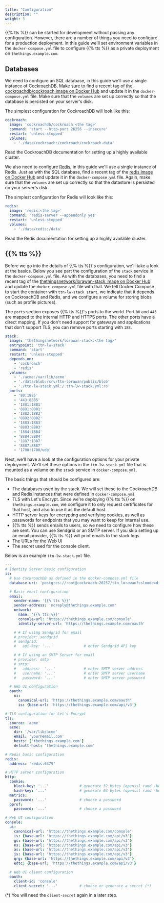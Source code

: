 ```yaml
---
title: "Configuration"
description: ""
weight: 3
---
```


{{% tts %}} can be started for development without passing any configuration. However, there are a number of things you need to configure for a production deployment. In this guide we'll set environment variables in the `docker-compose.yml` file to configure {{% tts %}} as a private deployment on `thethings.example.com`.

## Databases

We need to configure an SQL database, in this guide we'll use a single instance of [CockroachDB](https://www.cockroachlabs.com/). Make sure to find a recent tag of the [cockroachdb/cockroach image on Docker Hub](https://hub.docker.com/r/cockroachdb/cockroach/tags) and update it in the `docker-compose.yml` file. Make sure that the `volumes` are set up correctly so that the database is persisted on your server's disk.

The simplest configuration for CockroachDB will look like this:

```yaml
cockroach:
  image: 'cockroachdb/cockroach:<the tag>'
  command: 'start --http-port 26256 --insecure'
  restart: 'unless-stopped'
  volumes:
    - './data/cockroach:/cockroach/cockroach-data'
```

Read the CockroachDB documentation for setting up a highly available cluster.

We also need to configure [Redis](https://redis.io/), in this guide we'll use a single instance of Redis. Just as with the SQL database, find a recent tag of the [redis image on Docker Hub](https://hub.docker.com/_/redis?tab=tags) and update it in the `docker-compose.yml` file. Again, make sure that the `volumes` are set up correctly so that the datastore is persisted on your server's disk.

The simplest configuration for Redis will look like this:

```yaml
redis:
  image: 'redis:<the tag>'
  command: 'redis-server --appendonly yes'
  restart: 'unless-stopped'
  volumes:
    - './data/redis:/data'
```

Read the Redis documentation for setting up a highly available cluster.

## {{% tts %}}

Before we go into the details of {{% tts %}}'s configuration, we'll take a look at the basics. Below you see part the configuration of the `stack` service in the `docker-compose.yml` file. As with the databases, you need to find a recent tag of the [thethingsnetwork/lorawan-stack image on Docker Hub](https://hub.docker.com/r/thethingsnetwork/lorawan-stack/tags) and update the `docker-compose.yml` file with that. We tell Docker Compose to start the container with `ttn-lw-stack start`, we indicate that it depends on CockroachDB and Redis, and we configure a volume for storing blobs (such as profile pictures).

The `ports` section exposes {{% tts %}}'s ports to the world. Port `80` and `443` are mapped to the internal HTTP and HTTPS ports. The other ports have a direct mapping. If you don't need support for gateways and applications that don't support TLS, you can remove ports starting with `188`.

```yaml
stack:
  image: 'thethingsnetwork/lorawan-stack:<the tag>'
  entrypoint: 'ttn-lw-stack'
  command: 'start'
  restart: 'unless-stopped'
  depends_on:
    - 'cockroach'
    - 'redis'
  volumes:
    - './acme:/var/lib/acme'
    - './data/blob:/srv/ttn-lorawan/public/blob'
    - './ttn-lw-stack.yml:/.ttn-lw-stack.yml:ro'
  ports:
    - '80:1885'
    - '443:8885'
    - '1881:1881'
    - '8881:8881'
    - '1882:1882'
    - '8882:8882'
    - '1883:1883'
    - '8883:8883'
    - '1884:1884'
    - '8884:8884'
    - '1887:1887'
    - '8887:8887'
    - '1700:1700/udp'
```

Next, we'll have a look at the configuration options for your private deployment. We'll set these options in the `ttn-lw-stack.yml` file that is mounted as a volume on the `stack` service in `docker-compose.yml`.

The basic things that should be configured are:

- The databases used by the stack. We will set these to the CockroachDB and Redis
  instances that were defined in `docker-compose.yml`
- TLS with Let's Encrypt. Since we're deploying {{% tts %}} on
  `thethings.example.com`, we configure it to only request certificates for that
  host, and also to use it as the default host.
- HTTP server keys for encrypting and verifying cookies, as well as passwords
  for endpoints that you may want to keep for internal use.
- {{% tts %}} sends emails to users, so we need to configure how these are sent.
  You can use Sendgrid or an SMTP server. If you skip setting up an email provider,
  {{% tts %}} will print emails to the stack logs.
- The URLs for the Web UI
- The secret used for the console client.

Below is an example `ttn-lw-stack.yml` file.

```yaml
---
# Identity Server basic configuration
is:
  # Use CockroachDB as defined in the docker-compose.yml file
  database-uri: 'postgres://root@cockroach:26257/ttn_lorawan?sslmode=disable'

  # Basic email configuration
  email:
    sender-name: '{{% tts %}}'
    sender-address: 'noreply@thethings.example.com'
    network:
      name: '{{% tts %}}'
      console-url: 'https://thethings.example.com/console'
      identity-server-url: 'https://thethings.example.com/oauth'

    # # If using Sendgrid for email
    # provider: sendgrid
    # sendgrid:
    #   api-key: '...'              # enter Sendgrid API key

    # # If using an SMTP Server for email
    # provider: smtp
    # smtp:
    #   address:  '...'             # enter SMTP server address
    #   username: '...'             # enter SMTP server username
    #   password: '...'             # enter SMTP server password

  # Web UI configuration
  oauth:
    ui:
      canonical-url: 'https://thethings.example.com/oauth'
      is: {base-url: 'https://thethings.example.com/api/v3'}

# TLS configuration for Let's Encrypt
tls:
  source: 'acme'
  acme:
    dir: '/var/lib/acme'
    email: 'your@email.com'
    hosts: ['thethings.example.com']
    default-host: 'thethings.example.com'

# Redis basic configuration
redis:
  address: 'redis:6379'

# HTTP server configuration
http:
  cookie:
    block-key: '...'              # generate 32 bytes (openssl rand -hex 32)
    hash-key: '...'               # generate 64 bytes (openssl rand -hex 64)
  metrics:
    password: '...'               # choose a password
  pprof:
    password: '...'               # choose a password

# Web UI configuration
console:
  ui:
    canonical-url: 'https://thethings.example.com/console'
    is: {base-url: 'https://thethings.example.com/api/v3'}
    gs: {base-url: 'https://thethings.example.com/api/v3'}
    ns: {base-url: 'https://thethings.example.com/api/v3'}
    as: {base-url: 'https://thethings.example.com/api/v3'}
    js: {base-url: 'https://thethings.example.com/api/v3'}
    qrg: {base-url: 'https://thethings.example.com/api/v3'}
    edtc: {base-url: 'https://thethings.example.com/api/v3'}

  # Web UI client configuration
  oauth:
    client-id: 'console'
    client-secret: '...'          # choose or generate a secret (*)
```

(*) You will need the `client-secret` again in a later step.
